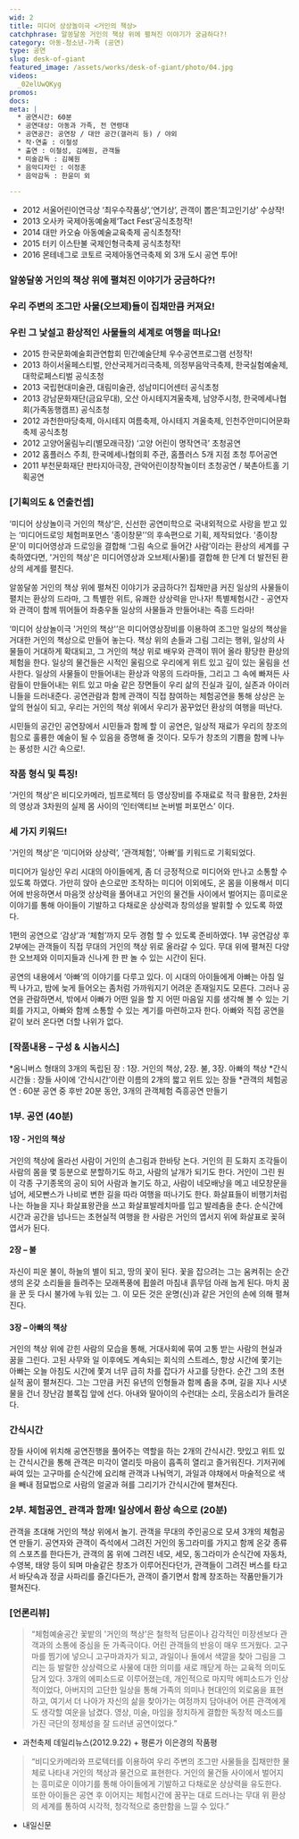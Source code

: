 ```yaml
---
wid: 2
title: 미디어 상상놀이극 <거인의 책상>
catchphrase: 알쏭달쏭 거인의 책상 위에 펼쳐진 이야기가 궁금하다?!
category: 아동-청소년-가족 (공연)
type: 공연
slug: desk-of-giant
featured_image: /assets/works/desk-of-giant/photo/04.jpg
videos:
  _02elUwQKyg
promos:
docs:
meta: |
  * 공연시간: 60분
  * 공연대상: 아동과 가족, 전 연령대
  * 공연공간: 공연장 / 대안 공간(갤러리 등) / 야외
  * 작·연출 : 이철성
  * 출연 : 이철성, 김혜원, 관객들
  * 미술감독 : 김혜원
  * 음악디자인 : 이정훈
  * 음악감독 : 한윤미 외

---
```


* 2012 서울어린이연극상 ‘최우수작품상’,‘연기상’, 관객이 뽑은‘최고인기상’ 수상작!
* 2013 오사카 국제아동예술제‘Tact Fest’공식초청작!
* 2014 대만 카오슝 아동예술교육축제 공식초청작!
* 2015 터키 이스탄불 국제인형극축제 공식초청작!
* 2016 몬테네그로 코토르 국제아동연극축제 외 3개 도시 공연 투어!


### 알쏭달쏭 거인의 책상 위에 펼쳐진 이야기가 궁금하다?!

### 우리 주변의 조그만 사물(오브제)들이 집채만큼 커져요!

### 우린 그 낯설고 환상적인 사물들의 세계로 여행을 떠나요!


* 2015 한국문화예술회관연합회 민간예술단체 우수공연프로그램 선정작!
* 2013 하이서울페스티벌, 안산국제거리극축제, 의정부음악극축제, 한국실험예술제, 대학로페스티벌 공식초청
* 2013 국립현대미술관, 대림미술관, 성남미디어센터 공식초청
* 2013 강남문화재단(금요무대), 오산 아시테지겨울축제, 남양주시청, 한국메세나협회(가족동행캠프) 공식초청
* 2012 과천한마당축제, 아시테지 여름축제, 아시테지 겨울축제, 인천주안미디어문화축제 공식초청
* 2012 고양어울림누리(별모래극장) ‘고양 어린이 명작연극’ 초청공연
* 2012 홈플러스 주최, 한국메세나협의회 주관, 홈플러스 5개 지점 초청 투어공연
* 2011 부천문화재단 판타지아극장, 관악어린이창작놀이터 초청공연 / 북촌아트홀 기획공연


### [기획의도 & 연출컨셉]

‘미디어 상상놀이극 거인의 책상’은, 신선한 공연미학으로 국내외적으로 사랑을 받고 있는 ‘미디어드로잉 체험퍼포먼스 '종이창문'’의 후속편으로 기획, 제작되었다. '종이창문'이 미디어영상과 드로잉을 결합해 ‘그림 속으로 들어간 사람’이라는 환상의 세계를 구축하였다면, '거인의 책상'은 미디어영상과 오브제(사물)를 결합해 한 단계 더 발전된 환상의 세계를 펼친다.

알쏭달쏭 거인의 책상 위에 펼쳐진 이야기가 궁금하다?!
집채만큼 커진 일상의 사물들이 펼치는 환상의 드라마, 그 특별한 위트, 유쾌한 상상력을 만나자!
특별체험시간 - 공연자와 관객이 함께 뛰어들어 좌충우돌 일상의 사물들과 만들어내는 즉흥 드라마!

‘미디어 상상놀이극 '거인의 책상'’은 미디어영상장비를 이용하여 조그만 일상의 책상을 거대한 거인의 책상으로 만들어 놓는다. 책상 위의 손들과 그림 그리는 행위, 일상의 사물들이 거대하게 확대되고, 그 거인의 책상 위로 배우와 관객이 뛰어 올라 황당한 환상의 체험을 한다. 일상의 물건들은 시적인 울림으로 우리에게 위트 있고 깊이 있는 울림을 선사한다. 일상의 사물들이 만들어내는 환상과 악몽의 드라마들, 그리고 그 속에 빠져든 사람들이 만들어내는 위트 있고 마술 같은 장면들이 우리 삶의 진실과 깊이, 실존과 아이러니들을 드러내준다. 공연관람과 함께 관객이 직접 참여하는 체험공연을 통해 상상은 눈앞의 현실이 되고, 우리는 거인의 책상 위에서 우리가 꿈꾸었던 환상의 여행을 떠난다.  

시민들의 공간인 공연장에서 시민들과 함께 할 이 공연은, 일상적 재료가 우리의 창조의 힘으로 훌륭한 예술이 될 수 있음을 증명해 줄 것이다. 모두가 창조의 기쁨을 함께 나누는 풍성한 시간 속으로!.

### 작품 형식 및 특징!

'거인의 책상'은 비디오카메라, 빔프로젝터 등 영상장비를 주재료로 적극 활용한, 2차원의 영상과 3차원의 실제 몸 사이의 ‘인터액티브 논버벌 퍼포먼스’ 이다.

### 세 가지 키워드!

'거인의 책상'은 ‘미디어와 상상력’, ‘관객체험’, ‘아빠’를 키워드로 기획되었다.

미디어가 일상인 우리 시대의 아이들에게, 좀 더 긍정적으로 미디어와 만나고 소통할 수 있도록 하였다. 가만히 앉아 손으로만 조작하는 미디어 이외에도, 온 몸을 이용해서 미디어에 반응하면서 마음껏 상상력을 풀어내고 거인의 물건들 사이에서 벌어지는 흥미로운 이야기를 통해 아이들이 기발하고 다채로운 상상력과 창의성을 발휘할 수 있도록 하였다.

1편의 공연으로 ‘감상’과 ‘체험’까지 모두 경험 할 수 있도록 준비하였다. 1부 공연감상 후 2부에는 관객들이 직접 무대의 거인의 책상 위로 올라갈 수 있다. 무대 위에 펼쳐진 다양한 오브제와 이미지들과 신나게 한 판 놀 수 있는 시간이 된다.

공연의 내용에서 ‘아빠’의 이야기를 다루고 있다. 이 시대의 아이들에게 아빠는 아침 일찍 나가고, 밤에 늦게 들어오는 좀처럼 가까워지기 어려운 존재일지도 모른다. 그러나 공연을 관람하면서, 밖에서 아빠가 어떤 일을 할 지 어떤 마음일 지를 생각해 볼 수 있는 기회를 가지고, 아빠와 함께 소통할 수 있는 계기를 마련하고자 한다. 아빠와 직접 공연을 같이 보러 온다면 더할 나위가 없다.



### [작품내용 – 구성 & 시놉시스]

*옴니버스 형태의 3개의 독립된 장 : 1장. 거인의 책상, 2장. 불, 3장. 아빠의 책상
*간식시간들 : 장들 사이에 ‘간식시간’이란 이름의 2개의 짧고 위트 있는 장들
*관객의 체험공연 : 60분 공연 중 후반 20분 동안, 3개의 관객체험 즉흥공연 만들기


### 1부. 공연 (40분)

#### 1장 - 거인의 책상

거인의 책상에 올라선 사람이 거인의 손그림과 한바탕 논다. 거인의 흰 도화지 조각들이 사람의 몸을 몇 등분으로 분할하기도 하고, 사람의 날개가 되기도 한다. 거인이 그린 원이 각종 구기종목의 공이 되어 사람과 놀기도 하고, 사람이 네모배낭을 메고 네모창문을 넘어, 세모빤스가 나비로 변한 길을 따라 여행을 떠나기도 한다. 화살표들이 비행기처럼 나는 하늘을 지나 화살표왕관을 쓰고 화살표발레치마를 입고 발레춤을 춘다. 순식간에 시간과 공간을 넘나드는 초현실적 여행을 한 사람은 거인의 엽서지 위에 화살표로 꽂혀 엽서가 된다.

#### 2장 – 불

자신이 피운 불이, 하늘의 별이 되고, 땅의 꽃이 된다. 꽃을 잡으려는 그는 움켜쥐는 순간 생의 온갖 소리들을 들려주는 모래폭풍에 휩쓸려 마침내 흙무덤 아래 눕게 된다. 마치 꿈을 꾼 듯 다시 불가에 누워 있는 그. 이 모든 것은 운명(신)과 같은 거인의 손에 의해 펼쳐진다.

#### 3장 – 아빠의 책상

거인의 책상 위에 갇힌 사람의 모습을 통해, 거대사회에 묶여 고통 받는 사람의 현실과 꿈을 그린다. 고된 사무와 일 이후에도 계속되는 회식의 스트레스, 항상 시간에 쫓기는 아빠는 오늘 아침도 시간에 쫓겨 너무 급히 차를 잡다가 사고를 당한다. 순간 그의 초현실적 꿈이 펼쳐진다. 그는 그만큼 커진 유년의 인형들과 함께 춤을 추며, 길을 지나 시냇물을 건너 장난감 블록집 앞에 선다. 아내와 딸아이의 수런대는 소리, 웃음소리가 들려온다.

  
### 간식시간

장들 사이에 위치해 공연진행을 풀어주는 역할을 하는 2개의 간식시간. 맛있고 위트 있는 간식시간을 통해 관객은 미각이 열리듯 마음이 흡족히 열리고 즐거워진다. 기저귀에 싸여 있는 고구마를 순식간에 요리해 관객과 나눠먹기, 과일과 야채에서 마술적으로 색을 빼내 점묘법으로 사람의 얼굴과 혀를 그리기가 간식시간에 펼쳐진다.


### 2부. 체험공연_ 관객과 함께! 일상에서 환상 속으로 (20분)

관객을 초대해 거인의 책상 위에서 놀기. 관객을 무대의 주인공으로 모셔 3개의 체험공연 만들기. 공연자와 관객이 즉석에서 그려진 거인의 동그라미를 가지고 함께 온갖 종류의 스포츠를 한다든가, 관객의 몸 위에 그려진 네모, 세모, 동그라미가 순식간에 자동차, 수영복, 태양 등이 되며 마술같은 창조가 이루어진다던가, 관객들이 그려진 버스를 타고서 바닷속과 정글 사파리를 즐긴다든가, 관객이 즐기면서 함께 창조하는 작품만들기가 펼쳐진다.



### [언론리뷰]

> “체험예술공간 꽃밭의 '거인의 책상'은 철학적 담론이나 감각적인 미장센보다 관객과의 소통에 중심을 둔 가족극이다. 어린 관객들의 반응이 매우 뜨거웠다. 고구마를 찜기에 넣으니 고구마과자가 되고, 과일이나 돌에서 색깔을 찾아 그림을 그리는 등 발랄한 상상력으로 사물에 대한 의미를 새로 깨닫게 하는 교육적 의미도 담겨 있다. 3개의 에피소드로 이루어졌는데, 개인적으로 마지막 에피소드가 인상적이었다, 아버지의 고단한 일상을 통해 가족의 의미나 현대인의 외로움을 표현하고, 여기서 더 나아가 자신의 삶을 찾아가는 여정까지 담아내어 어른 관객에게도 생각할 여운을 남겼다. 영상, 미술, 마임을 정치하게 결합한 독창적 메소드를 가진 극단의 정체성을 잘 드러낸 공연이었다.”
- 과천축제 데일리뉴스(2012.9.22) + 평론가 이은경의 작품평

> “비디오카메라와 프로텍터를 이용하여 우리 주변의 조그만 사물들을 집채만한 물체로 나타내 거인의 책상과 물건으로 표현한다. 거인의 물건들 사이에서 벌어지는 흥미로운 이야기를 통해 아이들에게 기발하고 다채로운 상상력을 유도한다. 또한 아이들은 공연 후 이어지는 체험시간에 꿈꾸는 대로 드러나는 무대 위 환상의 세계를 통하여 시각적, 청각적으로 충만함을 느낄 수 있다.”
- 내일신문
